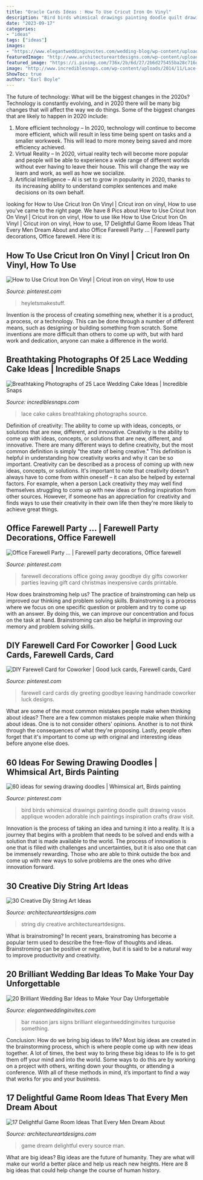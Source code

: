 ```yaml
---
title: "Oracle Cards Ideas : How To Use Cricut Iron On Vinyl"
description: "Bird birds whimsical drawings painting doodle quilt drawing vasos applique wooden adorable inch paintings inspiration crafts draw visit"
date: "2023-09-17"
categories:
- "ideas"
tags: ["ideas"]
images:
- "https://www.elegantweddinginvites.com/wedding-blog/wp-content/uploads/2015/05/brilliant-wedding-bar-ideas-with-mason-jars-and-chalkboard-signs.jpg"
featuredImage: "http://www.architectureartdesigns.com/wp-content/uploads/2013/08/2815-630x840.jpg"
featured_image: "https://i.pinimg.com/736x/2b/6d/27/2b6d275455ba28c716d9c987da6123cb.jpg"
image: "http://www.incrediblesnaps.com/wp-content/uploads/2014/11/Lace-Wedding-Cakes-12.jpg"
ShowToc: true
author: "Earl Boyle"
---
```



The future of technology: What will be the biggest changes in the 2020s?
Technology is constantly evolving, and in 2020 there will be many big changes that will affect the way we do things. Some of the biggest changes that are likely to happen in 2020 include: 
1. More efficient technology – In 2020, technology will continue to become more efficient, which will result in less time being spent on tasks and a smaller workweek. This will lead to more money being saved and more efficiency achieved. 
2. Virtual Reality – In 2020, virtual reality tech will become more popular and people will be able to experience a wide range of different worlds without ever having to leave their house. This will change the way we learn and work, as well as how we socialize. 
3. Artificial Intelligence – AI is set to grow in popularity in 2020, thanks to its increasing ability to understand complex sentences and make decisions on its own behalf.

	

		
looking for How to Use Cricut Iron On Vinyl | Cricut iron on vinyl, How to use you've came to the right page. We have 8 Pics about How to Use Cricut Iron On Vinyl | Cricut iron on vinyl, How to use like How to Use Cricut Iron On Vinyl | Cricut iron on vinyl, How to use, 17 Delightful Game Room Ideas That Every Men Dream About and also Office Farewell Party … | Farewell party decorations, Office farewell. Here it is:
		
    
## How To Use Cricut Iron On Vinyl | Cricut Iron On Vinyl, How To Use

<img loading=lazy src="https://i.pinimg.com/736x/2b/6d/27/2b6d275455ba28c716d9c987da6123cb.jpg" onerror="this.onerror=null;this.src='https://tse4.mm.bing.net/th?id=OIP.Ak_4MUYcy_T1ufJE4JCMPAHaLH&amp;pid=15.1';" alt="How to Use Cricut Iron On Vinyl | Cricut iron on vinyl, How to use">

_Source: pinterest.com_

>heyletsmakestuff. 

	

Invention is the process of creating something new, whether it is a product, a process, or a technology. This can be done through a number of different means, such as designing or building something from scratch. Some inventions are more difficult than others to come up with, but with hard work and dedication, anyone can make a difference in the world.

    
## Breathtaking Photographs Of 25 Lace Wedding Cake Ideas | Incredible Snaps

<img loading=lazy src="http://www.incrediblesnaps.com/wp-content/uploads/2014/11/Lace-Wedding-Cakes-12.jpg" onerror="this.onerror=null;this.src='https://tse3.mm.bing.net/th?id=OIP.f7wrsKiX5MTMbRdXOkDx4QHaO5&amp;pid=15.1';" alt="Breathtaking Photographs of 25 Lace Wedding Cake Ideas | Incredible Snaps">

_Source: incrediblesnaps.com_

>lace cake cakes breathtaking photographs source. 

	

Definition of creativity: The ability to come up with ideas, concepts, or solutions that are new, different, and innovative.
Creativity is the ability to come up with ideas, concepts, or solutions that are new, different, and innovative. There are many different ways to define creativity, but the most common definition is simply "the state of being creative." This definition is helpful in understanding how creativity works and why it can be so important.
Creativity can be described as a process of coming up with new ideas, concepts, or solutions. It's important to note that creativity doesn't always have to come from within oneself – it can also be helped by external factors. For example, when a person Lack creativity they may well find themselves struggling to come up with new ideas or finding inspiration from other sources. However, if someone has an appreciation for creativity and finds ways to use their creativity in their own life then they're more likely to achieve great things.

    
## Office Farewell Party … | Farewell Party Decorations, Office Farewell

<img loading=lazy src="https://i.pinimg.com/736x/3a/81/e2/3a81e2c8e93f9c65d130677c1c6f9cbf--coworker-gifts-leaving-coworker-going-away-party-ideas.jpg" onerror="this.onerror=null;this.src='https://tse1.mm.bing.net/th?id=OIP.N1H52V8eJcdEKwYHjS5jTwHaJ3&amp;pid=15.1';" alt="Office Farewell Party … | Farewell party decorations, Office farewell">

_Source: pinterest.com_

>farewell decorations office going away goodbye diy gifts coworker parties leaving gift card christmas inexpensive cards printable. 

	

How does brainstroming help us?
The practice of brainstroming can help us improved our thinking and problem solving skills. Brainstroming is a process where we focus on one specific question or problem and try to come up with an answer. By doing this, we can improve our concentration and focus on the task at hand. Brainstroming can also be helpful in improving our memory and problem solving skills.

    
## DIY Farewell Card For Coworker | Good Luck Cards, Farewell Cards, Card

<img loading=lazy src="https://i.pinimg.com/736x/23/4f/a9/234fa9896e4bd3f1e8d99ecd59c06d2e--farewell-card-creativity.jpg" onerror="this.onerror=null;this.src='https://tse1.mm.bing.net/th?id=OIP.18puAaBrCj0FI9zhX9z8VQHaNK&amp;pid=15.1';" alt="DIY Farewell Card for Coworker | Good luck cards, Farewell cards, Card">

_Source: pinterest.com_

>farewell card cards diy greeting goodbye leaving handmade coworker luck designs. 

	

What are some of the most common mistakes people make when thinking about ideas?
There are a few common mistakes people make when thinking about ideas. One is to not consider others' opinions. Another is to not think through the consequences of what they're proposing. Lastly, people often forget that it's important to come up with original and interesting ideas before anyone else does.

    
## 60 Ideas For Sewing Drawing Doodles | Whimsical Art, Birds Painting

<img loading=lazy src="https://i.pinimg.com/736x/be/a7/fd/bea7fd6b1d7f4f9afbcc1437cada3504.jpg" onerror="this.onerror=null;this.src='https://tse3.mm.bing.net/th?id=OIP.Sz5DpQMEDC7_QClzg_xRgAAAAA&amp;pid=15.1';" alt="60 ideas for sewing drawing doodles | Whimsical art, Birds painting">

_Source: pinterest.com_

>bird birds whimsical drawings painting doodle quilt drawing vasos applique wooden adorable inch paintings inspiration crafts draw visit. 

	

Innovation is the process of taking an idea and turning it into a reality. It is a journey that begins with a problem that needs to be solved and ends with a solution that is made available to the world. The process of innovation is one that is filled with challenges and uncertainties, but it is also one that can be immensely rewarding. Those who are able to think outside the box and come up with new ways to solve problems are the ones who drive innovation forward.

    
## 30 Creative Diy String Art Ideas

<img loading=lazy src="http://www.architectureartdesigns.com/wp-content/uploads/2013/08/2815-630x840.jpg" onerror="this.onerror=null;this.src='https://tse2.mm.bing.net/th?id=OIP.2sj_yXvPvB4JLDmWfKISzwHaJ4&amp;pid=15.1';" alt="30 Creative Diy String Art Ideas">

_Source: architectureartdesigns.com_

>string diy creative architectureartdesigns. 

	

What is brainstroming?
In recent years, brainstroming has become a popular term used to describe the free-flow of thoughts and ideas. Brainstroming can be positive or negative, but it is said to be a natural way to improve productivity and creativity.

    
## 20 Brilliant Wedding Bar Ideas To Make Your Day Unforgettable

<img loading=lazy src="https://www.elegantweddinginvites.com/wedding-blog/wp-content/uploads/2015/05/brilliant-wedding-bar-ideas-with-mason-jars-and-chalkboard-signs.jpg" onerror="this.onerror=null;this.src='https://tse2.mm.bing.net/th?id=OIP.YIgBi7O2-GbCj_a92EtVwQHaLH&amp;pid=15.1';" alt="20 Brilliant Wedding Bar Ideas to Make Your Day Unforgettable">

_Source: elegantweddinginvites.com_

>bar mason jars signs brilliant elegantweddinginvites turquoise something. 

	

Conclusion: How do we bring big ideas to life?
Most big ideas are created in the brainstorming process, which is where people come up with new ideas together. A lot of times, the best way to bring these big ideas to life is to get them off your mind and into the world. Some ways to do this are by working on a project with others, writing down your thoughts, or attending a conference. With all of these methods in mind, it’s important to find a way that works for you and your business.

    
## 17 Delightful Game Room Ideas That Every Men Dream About

<img loading=lazy src="https://www.architectureartdesigns.com/wp-content/uploads/2015/10/49.jpg" onerror="this.onerror=null;this.src='https://tse4.mm.bing.net/th?id=OIP.mo89v_oqh4GbMsQbkfG6SAHaFj&amp;pid=15.1';" alt="17 Delightful Game Room Ideas That Every Men Dream About">

_Source: architectureartdesigns.com_

>game dream delightful every source man. 

	

What are big ideas?
Big ideas are the future of humanity. They are what will make our world a better place and help us reach new heights. Here are 8 big ideas that could help change the course of human history.


